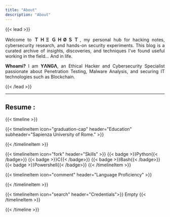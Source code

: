 ```yaml
---
title: "About"
description: "About"
---
```


{{< lead >}}
<p align=justify>Welcome to <strong>ＴＨΞ ＧＨØＳＴ</strong>, my personal hub for hacking notes, cybersecurity research, and hands-on security experiments. This blog is a curated archive of insights, discoveries, and techniques I’ve found useful working in the field... And in life.</p>
<p align=justify> <strong>Whoami?</strong>  I am <b>YΛNGΛ</b>, an Ethical Hacker and Cybersecurity Specialist passionate about Penetration Testing, Malware Analysis, and securing IT technologies such as Blockchain.</p>
{{< /lead >}}

---
## Resume : 


{{< timeline >}}

{{< timelineItem icon="graduation-cap" header="Education" subheader="Sapienza University of Rome." >}}
  
{{< /timelineItem >}}


{{< timelineItem icon="fork" header="Skills" >}} 
  {{< badge >}}Python{{< /badge>}}
  {{< badge >}}C{{< /badge>}}
  {{< badge >}}Bash{{< /badge>}}
  {{< badge >}}Powershell{{< /badge>}}
{{< /timelineItem >}}


{{< timelineItem icon="comment" header="Language Proficiency" >}}

{{< /timelineItem >}}


{{< timelineItem icon="search" header="Credentials">}}
Empty
{{< /timelineItem >}}


{{< /timeline >}}

</body>
</html>